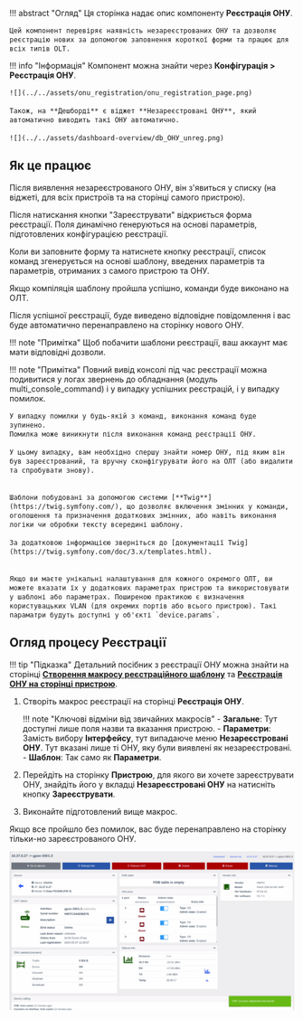 !!! abstract "Огляд"
    Ця сторінка надає опис компоненту **Реєстрація ОНУ**.

    Цей компонент перевіряє наявність незареєстрованих ОНУ та дозволяє реєстрацію нових за допомогою заповнення короткої форми та працює для всіх типів OLT.

!!! info "Інформація"
    Компонент можна знайти через **Конфігурація > Реєстрація ОНУ**.

    ![](../../assets/onu_registration/onu_registration_page.png)

    Також, на **Дешборді** є віджет **Незареєстровані ОНУ**, який автоматично виводить такі ОНУ автоматично.

    ![](../../assets/dashboard-overview/db_ОНУ_unreg.png)

## Як це працює
Після виявлення незареєстрованого ОНУ, він з'явиться у списку (на віджеті, для всіх пристроїв та на сторінці самого пристрою).

Після натискання кнопки "Зареєструвати" відкриється форма реєстрації. Поля динамічно генеруються на основі параметрів, підготовлених конфігурацією реєстрації.

Коли ви заповните форму та натиснете кнопку реєстрації, список команд згенерується на основі шаблону, введених параметрів та параметрів, отриманих з самого пристрою та ОНУ.

Якщо компіляція шаблону пройшла успішно, команди буде виконано на ОЛТ.

Після успішної реєстрації, буде виведено відповідне повідомлення і вас буде автоматично перенаправлено на сторінку нового ОНУ.

!!! note "Примітка"
    Щоб побачити шаблони реєстрації, ваш аккаунт має мати відповідні дозволи.

!!! note "Примітка"
    Повний вивід консолі під час реєстрації можна подивитися у логах звернень до обладнання (модуль multi_console_command) і у випадку успішних реєстрацій, і у випадку помилок.

    У випадку помилки у будь-якій з команд, виконання команд буде зупинено.
    Помилка може виникнути після виконання команд реєстрації ОНУ.

    У цьому випадку, вам необхідно спершу знайти номер ОНУ, під яким він був зареєстрований, та вручну сконфігурувати його на ОЛТ (або видалити та спробувати знову). 


    Шаблони побудовані за допомогою системи [**Twig**](https://twig.symfony.com/), що дозволяє включення змінних у команди, оголошення та призначення додаткових змінних, або навіть виконання логіки чи обробки тексту всередині шаблону.

    За додатковою інформацією зверніться до [документації Twig](https://twig.symfony.com/doc/3.x/templates.html).

    
    Якщо ви маєте унікальні налаштування для кожного окремого ОЛТ, ви можете вказати їх у додаткових параметрах пристрою та використовувати у шаблоні або параметрах. Поширеною практикою є визначення користувацьких VLAN (для окремих портів або всього пристрою). Такі параматри будуть доступні у об'єкті `device.params`.

## Огляд процесу Реєстрації

!!! tip "Підказка"
    Детальний посібник з реєстрації ОНУ можна знайти на сторінці [**Створення макросу реєстраційного шаблону**](./registration-macro.md) та [**Реєстрація ОНУ на сторінці пристрою**](./registration-device.md).

1. Створіть макрос реєстрації на сторінці **Реєстрація ОНУ**.

    !!! note "Ключові відміни від звичайних макросів"
        - **Загальне**: Тут доступні лише поля назви та вказання пристрою.
        - **Параметри**: Замість вибору **Інтерфейсу**, тут випадаюче меню **Незареєстровані ОНУ**. Тут вказані лише ті ОНУ, яку були виявлені як незареєстровані.
        - **Шаблон**: Так само як **Параметри**.

2. Перейдіть на сторінку **Пристрою**, для якого ви хочете зареєструвати ОНУ, знайдіть його у вкладці **Незареєстровані ОНУ** на натисніть кнопку **Зареєструвати**.
3. Виконайте підготовлений вище макрос.

Якщо все пройшло без помилок, вас буде перенаправлено на сторінку тільки-но зареєстрованого ОНУ.

![](../../assets/onu_registration/onu_registration_device_page_register_success.png)